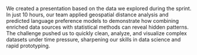 We created a presentation based on the data we explored during the sprint. In just 10 hours, our team applied geospatial distance analysis and predicted language preference models to demonstrate how combining enriched data sources with statistical methods can reveal hidden patterns. The challenge pushed us to quickly clean, analyze, and visualize complex datasets under time pressure, sharpening our skills in data science and rapid prototyping.
